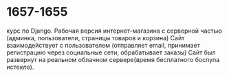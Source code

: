 # 1657-1655
курс по Django. Рабочая версия интернет-магазина с серверной частью (админка, пользователи, страницы товаров и корзина)
Сайт взаимодействует с пользователем (отправляет email, принимает регистрацию через социальные сети, обрабатывает заказы)
Сайт был развернут на реальном облачном сервере(время бесплатного боспупа истекло).


